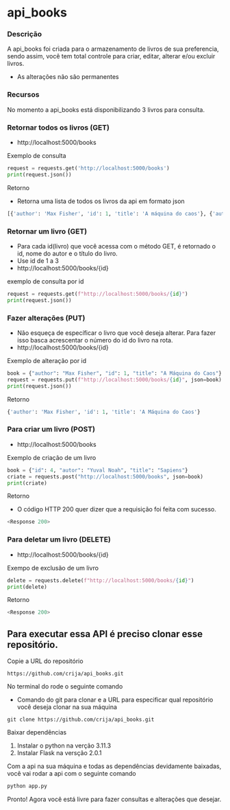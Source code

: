 # api_books

### Descrição

A api_books foi criada para o armazenamento de livros de sua preferencia, sendo assim, você tem total controle para criar, editar, alterar e/ou excluir livros. 
- As alterações não são permanentes

### Recursos

No momento a api_books está disponibilizando 3 livros para consulta.

### Retornar todos os livros (GET)

- http://localhost:5000/books

Exemplo de consulta 
```python
request = requests.get('http://localhost:5000/books')
print(request.json())
```
Retorno
- Retorna uma lista de todos os livros da api em formato json

```python
[{'author': 'Max Fisher', 'id': 1, 'title': 'A máquina do caos'}, {'author': 'Bill Gates', 'id': 2, 'title': 'A estrada do futuro'}, {'author': 'Jeanine Cummins', 'id': 3, 'title': 'Terra Americana'}]
```

### Retornar um livro (GET)
- Para cada id(livro) que você acessa com o método GET, é retornado o id, nome do autor e o título do livro.
- Use id de 1 a 3
- http://localhost:5000/books/{id}

exemplo de consulta por id
```python
request = requests.get(f"http://localhost:5000/books/{id}")
print(request.json())
```

### Fazer alterações (PUT)
- Não esqueça de específicar o livro que você deseja alterar. Para fazer isso basca acrescentar o número do id do livro na rota.
- http://localhost:5000/books/{id}

Exemplo de alteração por id
```python
book = {"author": "Max Fisher", "id": 1, "title": "A Máquina do Caos"}
request = requests.put(f"http://localhost:5000/books/{id}", json=book)
print(request.json())
```

Retorno
```python
{'author': 'Max Fisher', 'id': 1, 'title': 'A Máquina do Caos'}
```

### Para criar um livro (POST)
- http://localhost:5000/books

Exemplo de criação de um livro
```python
book = {"id": 4, "autor": "Yuval Noah", "title": "Sapiens"}
criate = requests.post("http://localhost:5000/books", json=book)
print(criate)
```

Retorno
- O código HTTP 200 quer dizer que a requisição foi feita com sucesso.

```python
<Response 200>
```
 
### Para deletar um livro (DELETE)
- http://localhost:5000/books/{id}

Exempo de exclusão de um livro
```python
delete = requests.delete(f"http://localhost:5000/books/{id}")
print(delete)
```

Retorno
```python
<Response 200>
```

## Para executar essa API é preciso clonar esse repositório.

Copie a URL do repositório

```git
https://github.com/crija/api_books.git 
```

No terminal do rode o seguinte comando
- Comando do git para clonar e a URL para especificar qual repositório você deseja clonar na sua máquina

```git
git clone https://github.com/crija/api_books.git
```

Baixar dependências

1. Instalar o python na verção 3.11.3
2. Instalar Flask na versção 2.0.1

Com a api na sua máquina e todas as dependências devidamente baixadas, você vai rodar a api com o seguinte comando

```python
python app.py
```

Pronto! Agora você está livre para fazer consultas e alterações que desejar.








